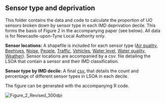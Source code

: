 ## Sensor type and deprivation
This folder contains the data and code to calculate the proportion of UO sensors broken down by sensor type in each IMD deprivation decile. This forms the basis of Figure 2 in the accompanying paper (see below). All data is for Newcastle-upon-Tyne Local Authority only.

**Sensor locations:** A shapefile is included for each sensor type ([Air quality](https://github.com/CaitHRobinson/SpatialInequalityintheSmartCity/blob/master/Newcastle/SensorType/Sensors_AirQuality_Newcastle.zip), [Beehives](https://github.com/CaitHRobinson/SpatialInequalityintheSmartCity/blob/master/Newcastle/SensorType/Sensors_BeeHive_Newcastle.zip), [Noise](https://github.com/CaitHRobinson/SpatialInequalityintheSmartCity/blob/master/Newcastle/SensorType/Sensors_Noise_Newcastle.zip), [People](https://github.com/CaitHRobinson/SpatialInequalityintheSmartCity/blob/master/Newcastle/SensorType/Sensors_People_Newcastle.zip), [Traffic](https://github.com/CaitHRobinson/SpatialInequalityintheSmartCity/blob/master/Newcastle/SensorType/Sensors_Traffic_Newcastle.zip), [Vehicles](https://github.com/CaitHRobinson/SpatialInequalityintheSmartCity/blob/master/Newcastle/SensorType/Sensors_Vehicles_Newcastle.zip), [Water level](https://github.com/CaitHRobinson/SpatialInequalityintheSmartCity/blob/master/Newcastle/SensorType/Sensors_WaterLevel_Newcastle.zip), [Water quality](https://github.com/CaitHRobinson/SpatialInequalityintheSmartCity/blob/master/Newcastle/SensorType/Sensors_WaterQuality_Newcastle.zip), [Weather](https://github.com/CaitHRobinson/SpatialInequalityintheSmartCity/blob/master/Newcastle/SensorType/Sensors_Weather_Newcastle.zip)). Sensor locations are accompanied by a csv. file detailing the LSOA that contain a sensor and their IMD classification.

**Sensor type by IMD decile:** A final [csv.](https://github.com/CaitHRobinson/SpatialInequalityintheSmartCity/blob/master/Newcastle/SensorType/LSOAWithSensors_IMD_NewcastleUponTyne.csv) that details the count and percentage of different sensor types in LSOA in each decile.

The figure can be generated with the accompanying R code.

![Figure_2_Revised_300dpi](https://user-images.githubusercontent.com/57355504/92009513-8b5c6700-ed40-11ea-94aa-1896c58e1c29.jpg)
